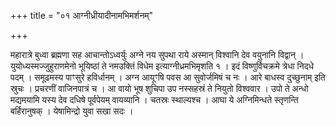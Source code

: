 +++
title = "०१ आग्नीध्रीयादीनामभिमर्शनम्"

+++

महारात्रे बुध्वा ब्रह्मणा सह आचान्तोऽध्वर्युः अग्ने नय सुपथा राये अस्मान् विश्वानि देव वयुनानि विद्वान् । युयोध्यस्मज्जुहुराणमेनो भूयिष्ठां ते नमउक्तिं विधेम इत्याग्नीध्रमभिमृशति १ । इदं विष्णुर्विचक्रमे त्रेधा निदधे पदम् । समूढमस्य पाꣳसुरे हविर्धानम् । अग्न आयूꣳषि पवस आ सुवोर्जमिषं च नः । आरे बाधस्व दुच्छुनाम् इति स्रुचः । प्रचरणीं वाजिनपात्रं च । आ वायो भूष शुचिपा उप नस्सहस्रं ते नियुतो विश्ववार । उपो ते अन्धो मद्यमयामि यस्य देव दधिषे पूर्वपेयम् वायव्यानि । चतस्रः स्थाल्यश्च । आघा ये अग्निमिन्धते स्तृणन्ति बर्हिरानुषक् । येषामिन्द्रो युवा सखा सदः ।
